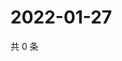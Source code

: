 # 2022-01-27

共 0 条

<!-- BEGIN WEIBO -->
<!-- 最后更新时间 Thu Jan 27 2022 06:12:59 GMT+0800 (China Standard Time) -->

<!-- END WEIBO -->
